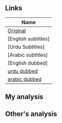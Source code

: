## Links
| Name  |
| ------------- |
|[Original](https://www.youtube.com/watch?v=ZHcNzpmB3MM)|
|[English subtitles] |
|[Urdu Subtitles] |
|[Arabic subtitles] |
|[English dubbed]|(https://www.youtube.com/watch?v=ZHcNzpmB3MM) |
|[urdu dubbed](https://www.youtube.com/watch?v=mimgTaDusbQ)|
|[arabic dubbed](https://www.youtube.com/watch?v=U4rULLP242c)|

## My analysis


## Other's analysis